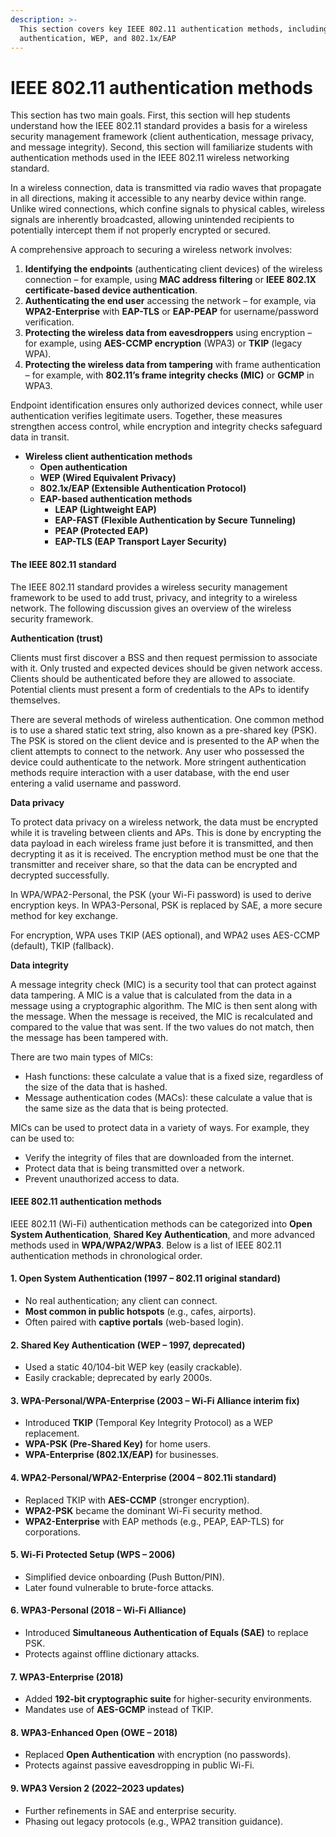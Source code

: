 ```yaml
---
description: >-
  This section covers key IEEE 802.11 authentication methods, including open
  authentication, WEP, and 802.1x/EAP
---
```


# IEEE 802.11 authentication methods

This section has two main goals. First, this section will hep students understand how the IEEE 802.11 standard provides a basis for a wireless security management framework (client authentication, message privacy, and message integrity). Second, this section will familiarize students with authentication methods used in the IEEE 802.11 wireless networking standard.&#x20;

In a wireless connection, data is transmitted via radio waves that propagate in all directions, making it accessible to any nearby device within range. Unlike wired connections, which confine signals to physical cables, wireless signals are inherently broadcasted, allowing unintended recipients to potentially intercept them if not properly encrypted or secured.

A comprehensive approach to securing a wireless network involves:

1. **Identifying the endpoints** (authenticating client devices) of the wireless connection – for example, using **MAC address filtering** or **IEEE 802.1X certificate-based device authentication**.
2. **Authenticating the end user** accessing the network – for example, via **WPA2-Enterprise** with **EAP-TLS** or **EAP-PEAP** for username/password verification.
3. **Protecting the wireless data from eavesdroppers** using encryption – for example, using **AES-CCMP encryption** (WPA3) or **TKIP** (legacy WPA).
4. **Protecting the wireless data from tampering** with frame authentication – for example, with **802.11’s frame integrity checks (MIC)** or **GCMP** in WPA3.

Endpoint identification ensures only authorized devices connect, while user authentication verifies legitimate users. Together, these measures strengthen access control, while encryption and integrity checks safeguard data in transit.

* **Wireless client authentication methods**
  * **Open authentication**
  * **WEP (Wired Equivalent Privacy)**
  * **802.1x/EAP (Extensible Authentication Protocol)**
  * **EAP-based authentication methods**
    * **LEAP (Lightweight EAP)**
    * **EAP-FAST (Flexible Authentication by Secure Tunneling)**
    * **PEAP (Protected EAP)**
    * **EAP-TLS (EAP Transport Layer Security)**

#### The IEEE 802.11 standard

The IEEE 802.11 standard provides a wireless security management framework to be used to add trust, privacy, and integrity to a wireless network. The following discussion gives an overview of the wireless security framework.

**Authentication (trust)**

Clients must first discover a BSS and then request permission to associate with it. Only trusted and expected devices should be given network access. Clients should be authenticated before they are allowed to associate. Potential clients must present a form of credentials to the APs to identify themselves.&#x20;

There are several methods of wireless authentication. One common method is to use a shared static text string, also known as a pre-shared key (PSK). The PSK is stored on the client device and is presented to the AP when the client attempts to connect to the network. Any user who possessed the device could authenticate to the network. More stringent authentication methods require interaction with a user database, with the end user entering a valid username and password.

**Data privacy**

To protect data privacy on a wireless network, the data must be encrypted while it is traveling between clients and APs. This is done by encrypting the data payload in each wireless frame just before it is transmitted, and then decrypting it as it is received. The encryption method must be one that the transmitter and receiver share, so that the data can be encrypted and decrypted successfully.

In WPA/WPA2-Personal, the PSK (your Wi-Fi password) is used to derive encryption keys. In WPA3-Personal, PSK is replaced by SAE, a more secure method for key exchange.

For encryption, WPA uses TKIP (AES optional), and WPA2 uses AES-CCMP (default), TKIP (fallback).

**Data integrity**

A message integrity check (MIC) is a security tool that can protect against data tampering. A MIC is a value that is calculated from the data in a message using a cryptographic algorithm. The MIC is then sent along with the message. When the message is received, the MIC is recalculated and compared to the value that was sent. If the two values do not match, then the message has been tampered with.&#x20;

There are two main types of MICs:

* Hash functions: these calculate a value that is a fixed size, regardless of the size of the data that is hashed.&#x20;
* Message authentication codes (MACs): these calculate a value that is the same size as the data that is being protected.

MICs can be used to protect data in a variety of ways. For example, they can be used to:

* Verify the integrity of files that are downloaded from the internet.
* Protect data that is being transmitted over a network.
* Prevent unauthorized access to data.

#### IEEE 802.11 authentication methods

IEEE 802.11 (Wi-Fi) authentication methods can be categorized into **Open System Authentication**, **Shared Key Authentication**, and more advanced methods used in **WPA/WPA2/WPA3**. Below is a list of IEEE 802.11 authentication methods in chronological order.

#### **1. Open System Authentication (1997 – 802.11 original standard)**

* No real authentication; any client can connect.
* **Most common in public hotspots** (e.g., cafes, airports).
* Often paired with **captive portals** (web-based login).

#### **2. Shared Key Authentication (WEP – 1997, deprecated)**

* Used a static 40/104-bit WEP key (easily crackable).
* Easily crackable; deprecated by early 2000s.

#### **3. WPA-Personal/WPA-Enterprise (2003 – Wi-Fi Alliance interim fix)**

* Introduced **TKIP** (Temporal Key Integrity Protocol) as a WEP replacement.
* **WPA-PSK (Pre-Shared Key)** for home users.
* **WPA-Enterprise (802.1X/EAP)** for businesses.

#### **4. WPA2-Personal/WPA2-Enterprise (2004 – 802.11i standard)**

* Replaced TKIP with **AES-CCMP** (stronger encryption).
* **WPA2-PSK** became the dominant Wi-Fi security method.
* **WPA2-Enterprise** with EAP methods (e.g., PEAP, EAP-TLS) for corporations.

#### **5. Wi-Fi Protected Setup (WPS – 2006)**

* Simplified device onboarding (Push Button/PIN).
* Later found vulnerable to brute-force attacks.

#### **6. WPA3-Personal (2018 – Wi-Fi Alliance)**

* Introduced **Simultaneous Authentication of Equals (SAE)** to replace PSK.
* Protects against offline dictionary attacks.

#### **7. WPA3-Enterprise (2018)**

* Added **192-bit cryptographic suite** for higher-security environments.
* Mandates use of **AES-GCMP** instead of TKIP.

#### **8. WPA3-Enhanced Open (OWE – 2018)**

* Replaced **Open Authentication** with encryption (no passwords).
* Protects against passive eavesdropping in public Wi-Fi.

#### **9. WPA3 Version 2 (2022–2023 updates)**

* Further refinements in SAE and enterprise security.
* Phasing out legacy protocols (e.g., WPA2 transition guidance).

